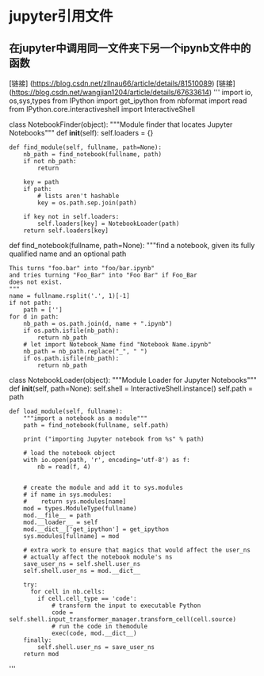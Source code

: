 # jupyter引用文件
## 在jupyter中调用同一文件夹下另一个ipynb文件中的函数
[链接] (https://blog.csdn.net/zllnau66/article/details/81510089)
[链接] (https://blog.csdn.net/wangjian1204/article/details/67633614)
'''
import io, os,sys,types
from IPython import get_ipython
from nbformat import read
from IPython.core.interactiveshell import InteractiveShell

class NotebookFinder(object):
    """Module finder that locates Jupyter Notebooks"""
    def __init__(self):
        self.loaders = {}

    def find_module(self, fullname, path=None):
        nb_path = find_notebook(fullname, path)
        if not nb_path:
            return

        key = path
        if path:
            # lists aren't hashable
            key = os.path.sep.join(path)

        if key not in self.loaders:
            self.loaders[key] = NotebookLoader(path)
        return self.loaders[key]

def find_notebook(fullname, path=None):
    """find a notebook, given its fully qualified name and an optional path

    This turns "foo.bar" into "foo/bar.ipynb"
    and tries turning "Foo_Bar" into "Foo Bar" if Foo_Bar
    does not exist.
    """
    name = fullname.rsplit('.', 1)[-1]
    if not path:
        path = ['']
    for d in path:
        nb_path = os.path.join(d, name + ".ipynb")
        if os.path.isfile(nb_path):
            return nb_path
        # let import Notebook_Name find "Notebook Name.ipynb"
        nb_path = nb_path.replace("_", " ")
        if os.path.isfile(nb_path):
            return nb_path

class NotebookLoader(object):
    """Module Loader for Jupyter Notebooks"""
    def __init__(self, path=None):
        self.shell = InteractiveShell.instance()
        self.path = path

    def load_module(self, fullname):
        """import a notebook as a module"""
        path = find_notebook(fullname, self.path)

        print ("importing Jupyter notebook from %s" % path)

        # load the notebook object
        with io.open(path, 'r', encoding='utf-8') as f:
            nb = read(f, 4)


        # create the module and add it to sys.modules
        # if name in sys.modules:
        #    return sys.modules[name]
        mod = types.ModuleType(fullname)
        mod.__file__ = path
        mod.__loader__ = self
        mod.__dict__['get_ipython'] = get_ipython
        sys.modules[fullname] = mod

        # extra work to ensure that magics that would affect the user_ns
        # actually affect the notebook module's ns
        save_user_ns = self.shell.user_ns
        self.shell.user_ns = mod.__dict__

        try:
          for cell in nb.cells:
            if cell.cell_type == 'code':
                # transform the input to executable Python
                code = self.shell.input_transformer_manager.transform_cell(cell.source)
                # run the code in themodule
                exec(code, mod.__dict__)
        finally:
            self.shell.user_ns = save_user_ns
        return mod
'''
